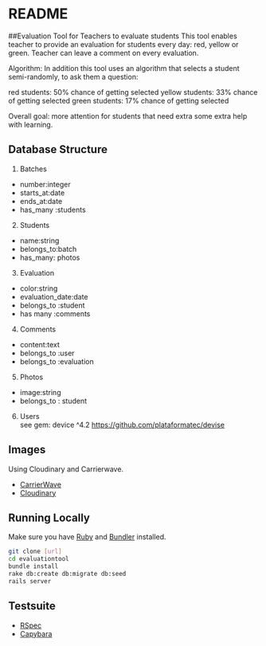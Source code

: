 # README

##Evaluation Tool for Teachers to evaluate students
This tool enables teacher to provide an evaluation for students every day: red, yellow or green.
Teacher can leave a comment on every evaluation.

Algorithm:
In addition this tool uses an algorithm that selects a student semi-randomly, to ask them a question:

red students: 50% chance of getting selected
yellow students: 33% chance of getting selected
green students: 17% chance of getting selected

Overall goal: more attention for students that need extra some extra help with learning.  


## Database Structure

1. Batches
  * number:integer
  * starts_at:date
  * ends_at:date
  * has_many :students

2. Students
  * name:string
  * belongs_to:batch
  * has_many: photos

3. Evaluation
  * color:string
  * evaluation_date:date
  * belongs_to :student
  * has many :comments

4. Comments
  * content:text
  * belongs_to :user
  * belongs_to :evaluation

5. Photos
  * image:string
  * belongs_to : student

6. Users  
 see gem: device ^4.2 https://github.com/plataformatec/devise

## Images
Using Cloudinary and Carrierwave.
* [CarrierWave](https://github.com/carrierwaveuploader/carrierwave)
* [Cloudinary](http://cloudinary.com/documentation/rails_integration#getting_started_guide)

## Running Locally

Make sure you have [Ruby](https://www.ruby-lang.org/en/) and [Bundler](http://bundler.io/) installed.

```bash
git clone [url]
cd evaluationtool
bundle install
rake db:create db:migrate db:seed
rails server
```

## Testsuite

* [RSpec](http://rspec.info/)
* [Capybara](https://github.com/teamcapybara/capybara)
